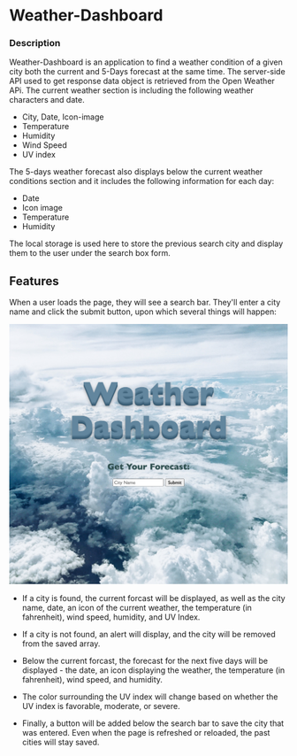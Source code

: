 # Weather-Dashboard
### Description
Weather-Dashboard is an application to find a weather condition of a given city both the current and 5-Days forecast at the same time.
The server-side API used to get response data object is retrieved from the Open Weather APi.
The current weather section is including the following weather characters and date.

- City, Date, Icon-image
- Temperature
- Humidity
- Wind Speed
- UV index

The 5-days weather forecast also displays below the current weather conditions section and it includes the following information for each day:

- Date
- Icon image
- Temperature
- Humidity

The local storage is used here to store the previous search city and display them to the user under the search box form.

## Features
When a user loads the page, they will see a search bar. They'll enter a city name and click the submit button, upon which several things will happen:

![Weather Dashboard Website initial Upload](/assets/images/Weather_Dashboard_Website_Intial_Upload.png "San Juan Mountains")

- If a city is found, the current forcast will be displayed, as well as the city name, date, an icon of the current weather, the temperature (in fahrenheit), wind speed, humidity, and UV Index.




- If a city is not found, an alert will display, and the city will be removed from the saved array.

- Below the current forcast, the forecast for the next five days will be displayed - the date, an icon displaying the weather, the temperature (in fahrenheit), wind speed, and humidity.

- The color surrounding the UV index will change based on whether the UV index is favorable, moderate, or severe.


- Finally, a button will be added below the search bar to save the city that was entered. Even when the page is refreshed or reloaded, the past cities will stay saved.


